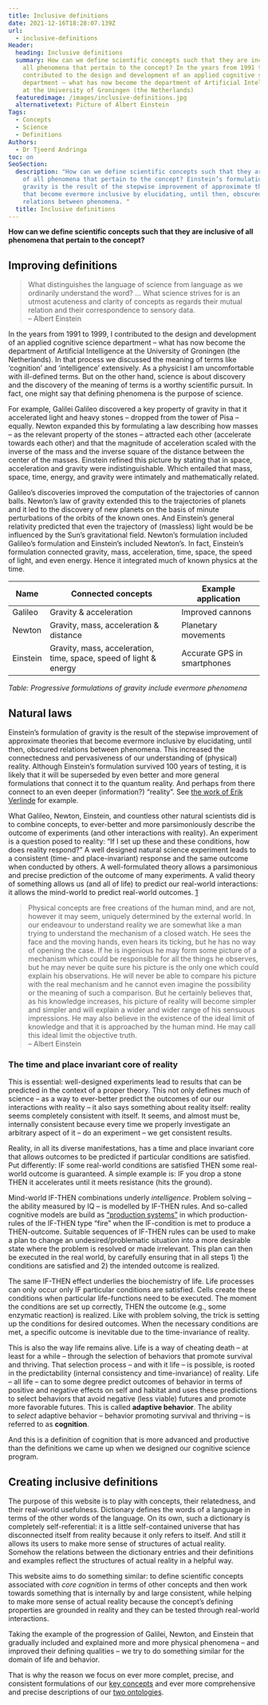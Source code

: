 ```yaml
---
title: Inclusive definitions
date: 2021-12-16T18:28:07.139Z
url:
  - inclusive-definitions
Header:
  heading: Inclusive definitions
  summary: How can we define scientific concepts such that they are inclusive of
    all phenomena that pertain to the concept? In the years from 1991 to 1999, I
    contributed to the design and development of an applied cognitive science
    department – what has now become the department of Artificial Intelligence
    at the University of Groningen (the Netherlands)
  featuredimage: /images/inclusive-definitions.jpg
  alternativetext: Picture of Albert Einstein
Tags:
  - Concepts
  - Science
  - Definitions
Authors:
  - Dr Tjeerd Andringa
toc: on
SeoSection:
  description: "How can we define scientific concepts such that they are inclusive
    of all phenomena that pertain to the concept? Einstein’s formulation of
    gravity is the result of the stepwise improvement of approximate theories
    that become evermore inclusive by elucidating, until then, obscured
    relations between phenomena. "
  title: Inclusive definitions
---
```

**How can we define scientific concepts such that they are inclusive of all phenomena that pertain to the concept?**

## Improving definitions

> What distinguishes the language of science from language as we ordinarily understand the word? … What science strives for is an utmost acuteness and clarity of concepts as regards their mutual relation and their correspondence to sensory data.\
> – Albert Einstein

In the years from 1991 to 1999, I contributed to the design and development of an applied cognitive science department – what has now become the department of Artificial Intelligence at the University of Groningen (the Netherlands). In that process we discussed the meaning of terms like ‘cognition’ and ‘intelligence’ extensively. As a physicist I am uncomfortable with ill-defined terms. But on the other hand, science is about discovery and the discovery of the meaning of terms is a worthy scientific pursuit. In fact, one might say that defining phenomena is the purpose of science.

For example, Galilei Galileo discovered a key property of gravity in that it accelerated light and heavy stones – dropped from the tower of Pisa – equally. Newton expanded this by formulating a law describing how masses – as the relevant property of the stones – attracted each other (accelerate towards each other) and that the magnitude of acceleration scaled with the inverse of the mass and the inverse square of the distance between the center of the masses. Einstein refined this picture by stating that in space, acceleration and gravity were indistinguishable. Which entailed that mass, space, time, energy, and gravity were intimately and mathematically related.

Galileo’s discoveries improved the computation of the trajectories of cannon balls. Newton’s law of gravity extended this to the trajectories of planets and it led to the discovery of new planets on the basis of minute perturbations of the orbits of the known ones. And Einstein’s general relativity predicted that even the trajectory of (massless) light would be be influenced by the Sun’s gravitational field. Newton’s formulation included Galileo’s formulation and Einstein’s included Newton’s. In fact, Einstein’s formulation connected gravity, mass, acceleration, time, space, the speed of light, and even energy. Hence it integrated much of known physics at the time.

| Name     | Connected concepts                                                | Example application         |
| -------- | ----------------------------------------------------------------- | --------------------------- |
| Galileo  | Gravity & acceleration                                            | Improved cannons            |
| Newton   | Gravity, mass, acceleration & distance                            | Planetary movements         |
| Einstein | Gravity, mass, acceleration, time, space, speed of light & energy | Accurate GPS in smartphones |

*Table: Progressive formulations of gravity include evermore phenomena*

## Natural laws

Einstein’s formulation of gravity is the result of the stepwise improvement of approximate theories that become evermore inclusive by elucidating, until then, obscured relations between phenomena. This increased the connectedness and pervasiveness of our understanding of (physical) reality. Although Einstein’s formulation survived 100 years of testing, it is likely that it will be superseded by even better and more general formulations that connect it to the quantum reality. And perhaps from there connect to an even deeper (information?) “reality”. See [the work of Erik Verlinde](https://www.youtube.com/watch?v=8ovRZuv5Lo8&t=2410s) for example.

What Galileo, Newton, Einstein, and countless other natural scientists did is to combine concepts, to ever-better and more parsimoniously describe the outcome of experiments (and other interactions with reality). An experiment is a question posed to reality: “If I set up these and these conditions, how does reality respond?” A well designed natural science experiment leads to a consistent (time- and place-invariant) response and the same outcome when conducted by others. A well-formulated theory allows a parsimonious and precise prediction of the outcome of many experiments. A valid theory of something allows us (and all of life) to predict our real-world interactions: it allows the mind-world to predict real-world outcomes. [1](https://corecognition.com/analyses/inclusive-definitions/#fn:1)

> Physical concepts are free creations of the human mind, and are not, however it may seem, uniquely determined by the external world. In our endeavour to understand reality we are somewhat like a man trying to understand the mechanism of a closed watch. He sees the face and the moving hands, even hears its ticking, but he has no way of opening the case. If he is ingenious he may form some picture of a mechanism which could be responsible for all the things he observes, but he may never be quite sure his picture is the only one which could explain his observations. He will never be able to compare his picture with the real mechanism and he cannot even imagine the possibility or the meaning of such a comparison. But he certainly believes that, as his knowledge increases, his picture of reality will become simpler and simpler and will explain a wider and wider range of his sensuous impressions. He may also believe in the existence of the ideal limit of knowledge and that it is approached by the human mind. He may call this ideal limit the objective truth.\
> – Albert Einstein

### The time and place invariant core of reality

This is essential: well-designed experiments lead to results that can be predicted in the context of a proper theory. This not only defines much of science – as a way to ever-better predict the outcomes of our our interactions with reality – it also says something about reality itself: reality seems completely consistent with itself. It seems, and almost must be, internally consistent because every time we properly investigate an arbitrary aspect of it – do an experiment – we get consistent results.

Reality, in all its diverse manifestations, has a time and place invariant core that allows outcomes to be predicted if particular conditions are satisfied. Put differently: IF some real-world conditions are satisfied THEN some real-world outcome is guaranteed. A simple example is: IF you drop a stone THEN it accelerates until it meets resistance (hits the ground).

Mind-world IF-THEN combinations underly *intelligence*. Problem solving – the ability measured by IQ – is modelled by IF-THEN rules. And so-called cognitive models are build as [“production systems”](https://en.wikipedia.org/wiki/ACT-R) in which production-rules of the IF-THEN type “fire” when the IF-condition is met to produce a THEN-outcome. Suitable sequences of IF-THEN rules can be used to make a plan to change an undesired/problematic situation into a more desirable state where the problem is resolved or made irrelevant. This plan can then be executed in the real world, by carefully ensuring that in all steps 1) the conditions are satisfied and 2) the intended outcome is realized.

The same IF-THEN effect underlies the biochemistry of life. Life processes can only occur only IF particular conditions are satisfied. Cells create these conditions when particular life-functions need to be executed. The moment the conditions are set up correctly, THEN the outcome (e.g., some enzymatic reaction) is realized. Like with problem solving, the trick is setting up the conditions for desired outcomes. When the necessary conditions are met, a specific outcome is inevitable due to the time-invariance of reality.

This is also the way life remains alive. Life is a way of cheating death – at least for a while – through the selection of behaviors that promote survival and thriving. That selection process – and with it life – is possible, is rooted in the predictability (internal consistency and time-invariance) of reality. Life – all life – can to some degree predict outcomes of behavior in terms of positive and negative effects on self and habitat and uses these predictions to select behaviors that avoid negative (less viable) futures and promote more favorable futures. This is called **adaptive behavior**. The ability to *select* adaptive behavior – behavior promoting survival and thriving – is referred to as **cognition**.

And this is a definition of cognition that is more advanced and productive than the definitions we came up when we designed our cognitive science program.

## Creating inclusive definitions

The purpose of this website is to play with concepts, their relatedness, and their real-world usefulness. Dictionary defines the words of a language in terms of the other words of the language. On its own, such a dictionary is completely self-referential: it is a little self-contained universe that has disconnected itself from reality because it only refers to itself. And still it allows its users to make more sense of structures of actual reality. Somehow the relations between the dictionary entries and their definitions and examples reflect the structures of actual reality in a helpful way.

This website aims to do something similar: to define scientific concepts associated with *core cognition* in terms of other concepts and then work towards something that is internally by and large consistent, while helping to make more sense of actual reality because the concept’s defining properties are grounded in reality and they can be tested through real-world interactions.

Taking the example of the progression of Galilei, Newton, and Einstein that gradually included and explained more and more physical phenomena – and improved their defining qualities – we try to do something similar for the domain of life and behavior.

That is why the reason we focus on ever more complet, precise, and consistent formulations of our [key concepts](https://corecognition.com/basics/cc-key-concepts/) and ever more comprehensive and precise descriptions of our [two ontologies](https://corecognition.com/basics/cc-two-ontologies/).
